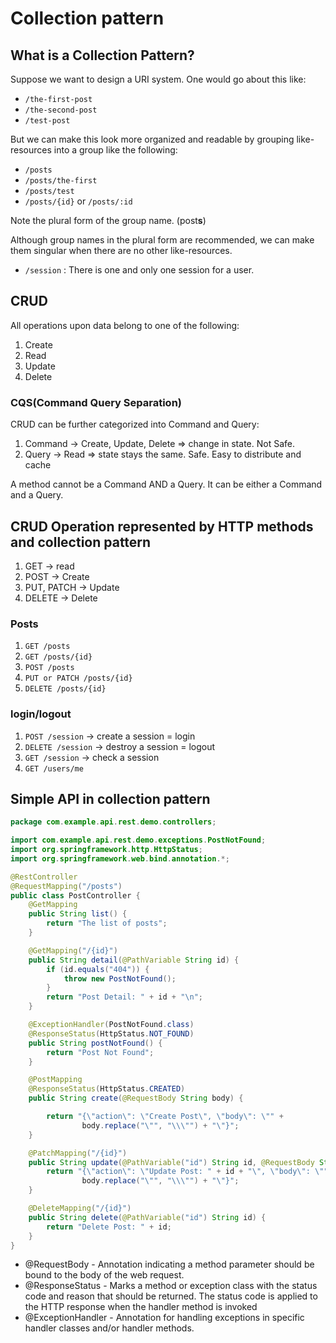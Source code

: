 # Collection pattern

## What is a Collection Pattern?

Suppose we want to design a URI system. One would go about this like:

* `/the-first-post`
* `/the-second-post`
* `/test-post`

But we can make this look more organized and readable by grouping like-resources into a group like the following:

* `/posts`
* `/posts/the-first`
* `/posts/test`
* `/posts/{id}` or `/posts/:id`

Note the plural form of the group name. (post**s**)

Although group names in the plural form are recommended, we can make them singular when there are no other like-resources.

* `/session` : There is one and only one session for a user.

## CRUD

All operations upon data belong to one of the following:

1. Create
2. Read
3. Update
4. Delete

### CQS(Command Query Separation)

CRUD can be further categorized into Command and Query:

1. Command -> Create, Update, Delete => change in state. Not Safe.
2. Query -> Read => state stays the same. Safe. Easy to distribute and cache

A method cannot be a Command AND a Query. It can be either a Command and a Query.

## CRUD Operation represented by HTTP methods and collection pattern

1. GET -> read
2. POST -> Create
3. PUT, PATCH -> Update
4. DELETE -> Delete

### Posts

1. `GET /posts`
2. `GET /posts/{id}`
3. `POST /posts`
4. `PUT or PATCH /posts/{id}`
5. `DELETE /posts/{id}`

### login/logout

1. `POST /session` -> create a session = login
2. `DELETE /session` -> destroy a session = logout
3. `GET /session` -> check a session
4. `GET /users/me`

## Simple API in collection pattern

```java
package com.example.api.rest.demo.controllers;

import com.example.api.rest.demo.exceptions.PostNotFound;
import org.springframework.http.HttpStatus;
import org.springframework.web.bind.annotation.*;

@RestController
@RequestMapping("/posts")
public class PostController {
    @GetMapping
    public String list() {
        return "The list of posts";
    }

    @GetMapping("/{id}")
    public String detail(@PathVariable String id) {
        if (id.equals("404")) {
            throw new PostNotFound();
        }
        return "Post Detail: " + id + "\n";
    }

    @ExceptionHandler(PostNotFound.class)
    @ResponseStatus(HttpStatus.NOT_FOUND)
    public String postNotFound() {
        return "Post Not Found";
    }

    @PostMapping
    @ResponseStatus(HttpStatus.CREATED)
    public String create(@RequestBody String body) {

        return "{\"action\": \"Create Post\", \"body\": \"" +
                body.replace("\"", "\\\"") + "\"}";
    }

    @PatchMapping("/{id}")
    public String update(@PathVariable("id") String id, @RequestBody String body) {
        return "{\"action\": \"Update Post: " + id + "\", \"body\": \"" +
                body.replace("\"", "\\\"") + "\"}";
    }

    @DeleteMapping("/{id}")
    public String delete(@PathVariable("id") String id) {
        return "Delete Post: " + id;
    }
}
```

* @RequestBody - Annotation indicating a method parameter should be bound to the body of the web request.
* @ResponseStatus - Marks a method or exception class with the status code and reason that should be returned. The status code is applied to the HTTP response when the handler method is invoked
* @ExceptionHandler - Annotation for handling exceptions in specific handler classes and/or handler methods.
